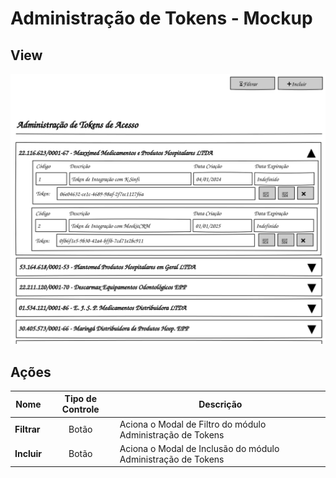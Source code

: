 # Administração de Tokens - Mockup

## View
![](pencil/svg/admin-tokens.svg)

## Ações
|Nome|Tipo de Controle|Descrição|
|---|:---:|---|
|**Filtrar**|Botão|Aciona o Modal de Filtro do módulo Administração de Tokens|
|**Incluir**|Botão|Aciona o Modal de Inclusão do módulo Administração de Tokens|